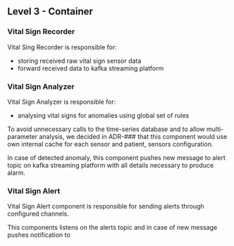 ## Level 3 - Container 
### Vital Sign Recorder
Vital Sing Recorder is responsible for:
* storing received raw vital sign sensor data
* forward received data to kafka streaming platform


### Vital Sign Analyzer
Vital Sign Analyzer is responsible for:
* analysing vital signs for anomalies using global set of rules

To avoid unnecessary calls to the time-series database and to allow multi-parameter analysis, we decided in ADR-### that this component would use own internal cache for each sensor and patient, sensors configuration.

In case of detected anomaly, this component pushes new message to alert topic on kafka streaming platform with all details necessary to produce alarm.

### Vital Sign Alert
Vital Sign Alert component is responsible for sending alerts through configured channels. 

This components listens on the alerts topic and in case of new message pushes notification to 






